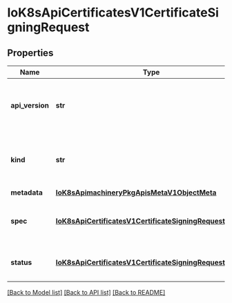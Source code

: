 # IoK8sApiCertificatesV1CertificateSigningRequest

## Properties
Name | Type | Description | Notes
------------ | ------------- | ------------- | -------------
**api_version** | **str** | APIVersion defines the versioned schema of this representation of an object. Servers should convert recognized schemas to the latest internal value, and may reject unrecognized values. More info: https://git.k8s.io/community/contributors/devel/sig-architecture/api-conventions.md#resources | [optional] 
**kind** | **str** | Kind is a string value representing the REST resource this object represents. Servers may infer this from the endpoint the client submits requests to. Cannot be updated. In CamelCase. More info: https://git.k8s.io/community/contributors/devel/sig-architecture/api-conventions.md#types-kinds | [optional] 
**metadata** | [**IoK8sApimachineryPkgApisMetaV1ObjectMeta**](IoK8sApimachineryPkgApisMetaV1ObjectMeta.md) |  | [optional] 
**spec** | [**IoK8sApiCertificatesV1CertificateSigningRequestSpec**](IoK8sApiCertificatesV1CertificateSigningRequestSpec.md) | spec contains the certificate request, and is immutable after creation. Only the request, signerName, expirationSeconds, and usages fields can be set on creation. Other fields are derived by Kubernetes and cannot be modified by users. | 
**status** | [**IoK8sApiCertificatesV1CertificateSigningRequestStatus**](IoK8sApiCertificatesV1CertificateSigningRequestStatus.md) | status contains information about whether the request is approved or denied, and the certificate issued by the signer, or the failure condition indicating signer failure. | [optional] 

[[Back to Model list]](../README.md#documentation-for-models) [[Back to API list]](../README.md#documentation-for-api-endpoints) [[Back to README]](../README.md)



